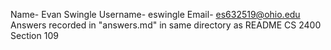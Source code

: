 Name- Evan Swingle
Username- eswingle
Email- es632519@ohio.edu
Answers recorded in "answers.md" in same directory as README
CS 2400 Section 109
